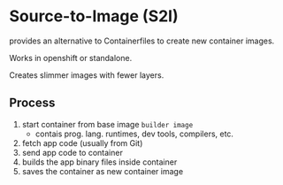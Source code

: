 # Source-to-Image (S2I)

provides an alternative to Containerfiles to create new container images. 

Works in openshift or standalone.

Creates slimmer images with fewer layers.

## Process
1. start container from base image `builder image`
	- contais prog. lang. runtimes, dev tools, compilers, etc.
1. fetch app code (usually from Git)
1. send app code to container
1. builds the app binary files inside container
1. saves the container as new container image
